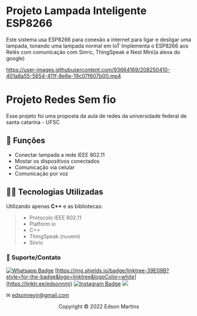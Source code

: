 # Projeto Lampada Inteligente ESP8266

Este sistema usa ESP8266 para conexão a internet para ligar e desligar uma lampada, tonando uma lampada normal em IoT
Implementa o ESP8266 aos Relés com comunicação com Sinric, ThingSpeak e Nest Mini(a alexa do google)



https://user-images.githubusercontent.com/93664169/208250410-401a8a55-5654-411f-8e6e-19c07f607b00.mp4





# Projeto Redes Sem fio

Esse projeto foi uma proposta da aula de redes da universidade federal de santa catarina - UFSC

## 🔧 Funções

- Conectar lampada a rede IEEE 802.11 
- Mostar os dispositivos conectados 
- Comunicação via celular
- Comunicação por voz 

## 👨‍💻 Tecnologias Utilizadas

Utilizando apenas **C++** e as bibliotecas:
> - Protocolo IEEE 802.11 
> - Platform io
> - C++
> - ThingSpeak (nuvem)
> - Sinric


### 🤝 Suporte/Contato


[![Whatsapp Badge](https://img.shields.io/badge/WhatsApp-25D366?style=for-the-badge&logo=whatsapp&logoColor=white)](https://wa.me/554899377583)
[https://img.shields.io/badge/linktree-39E09B?style=for-the-badge&logo=linktree&logoColor=white](https://linktr.ee/edsonnmj)
[![Instagram Badge](https://img.shields.io/badge/Instagram-E4405F?style=for-the-badge&logo=instagram&logoColor=white)](https://www.instagram.com/edson_ney10/?hl=pt-br)
  <a href="https://www.linkedin.com/in/edson-martins-183395210/" target="_blank"><img src="https://img.shields.io/badge/-LinkedIn-%230077B5?style=for-the-badge&logo=linkedin&logoColor=white" target="_blank"></a>  

✉ edsonneyjr@gmail.com




<p align="center">Copyright © 2022 Edson Martins</p>
